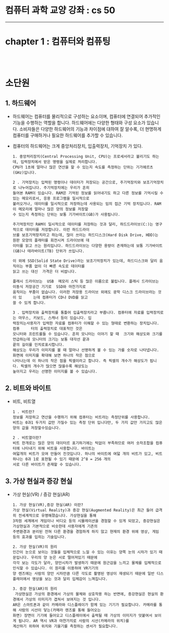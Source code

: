 # 컴퓨터 과학 교양 강좌 : cs 50

---

# chapter 1 : 컴퓨터와 컴퓨팅

<br> <br>

# 소단원

## 1. 하드웨어

- 하드웨어는 컴퓨터를 물리적으로 구성하는 요소이며, 컴퓨터에 연결되어 추가적인 기능을 수행하는 역할을 합니다. 하드웨어에는 다양한 형태와 구성 요소가 있습니다.
  소비자들은 다양한 하드웨어의 기능과 차이점에 대하여 잘 알수록, 더 현명하게 컴퓨터를 구매하거나 필요한 하드웨어를 추가할 수 있습니다.
- 컴퓨터의 하드웨어는 크게 중앙처리장치, 입출력장치, 기억장치 가 있다.

      1. 중앙처리장치(Central Processing Unit, CPU)는 프로세서라고 불리기도 하는데, 입력장치에서 받은 명령을 실제로 처리합니다.
      CPU가 1초에 얼마나 많은 연산을 할 수 있는지 속도를 측정하는 단위는 기가헤르츠(GHz)입니다.

      2 . 기억장치는 입력된 명령이나 데이터가 저장되는 공간으로, 주기억장치와 보조기억장치로 나누어집니다. 주기억장치에는 우리가 흔히
      들어본 RAM이 있습니다. RAM은 기억된 정보를 읽어내기도 하고 다른 정보를 기억시킬 수 있는 메모리로서, 응용 프로그램을 일시적으로
      불러오거나, 데이터를 일시적으로 저장하는데 사용되는 임의 접근 기억 장치입니다. RAM이 메모리에 얼마나 많은 양의 정보를 저장할
      수 있는지 측정하는 단위는 보통 기가바이트(GB)가 사용됩니다.

      주기억장치인 RAM이 일시적으로 데이터를 저장하는 것과 달리, 하드드라이브(C:)는 영구적으로 데이터를 저장합니다. 이런 하드드라이
      브를 보조기억장치라고 하는데, 많이 쓰이는 하드디스크(Hard Disk Drive, HDD)는 원판 모양의 플래터를 회전시켜 드라이브에 데
      이터를 읽고 쓰는 원리입니다. 하드드라이브는 다양한 용량이 존재하는데 보통 기가바이트(GB)나 테라바이트(TB) 단위가 쓰입니다.

      이 외에 SSD(Solid State Drive)라는 보조기억장치가 있는데, 하드디스크와 달리 움직이는 부품 없이 더 빠른 속도로 데이터를
      읽고 쓰는 대신  가격은 더 비쌉니다.

      플래시 드라이브는  USB  메모리 스틱 등 많은 이름으로 불립니다. 플래시 드라이브는 이동식 저장공간 기기로  SSD와 마찬가지로
      움직이는 부품이 없습니다. 이러한 저장용 드라이브 외에도 광학 디스크 드라이브라는 것이 있     는데 컴퓨터가 CD나 DVD를 읽고
      쓸 수 있게 합니다.

      3 . 입력장치와 출력장치를 통틀어 입출력장치라고 부릅니다. 컴퓨터에 자료를 입력장치로는 마우스, 키보드, 스캐너 등이 있습니다. 입
      력장치는사용자가 입력한 자료를 컴퓨터가 이해할 수 있는 형태로 변환하는 장치입니다. 컴퓨     터의 출력장치로 대표적인 것은
      모니터와 프린트를들 수 있습니다. 흔히 모니터는 이야기 할 때  크기와 해상도와 크기를 언급하는데 모니터의 크기는 보통 대각선 끝과
      끝의 길이를 인치로표시합니다.
      해상도는 우리가 이미지를 볼 때 얼마나 선명하게 볼 수 있는 가를 숫자로 나타냅니다. 화면에 이미지를 확대해 보면 하나의 작은 점으로
      나타나는데 이 하나의 작은 점을 픽셀이라고 합니다. 즉 픽셀의 개수가 해상도가 됩니     다. 픽셀의 개수가 많으면 많을수록 해상도는
      높아지고 우리는 선명한 이미지를 볼 수 있습니다.

## 2. 비트와 바이트

- 비트, 비트열

      1 . 비트란?
      정보를 저장하고 연산을 수행하기 위해 컴퓨터는 비트라는 측정단위를 사용합니다.
      비트는 0과1 두가지 값만 가질수 있는 측정 단위 입니다만, 두 가지 값만 가지고도 많은 양의 값을 저장할수있습니다.

      2 . 비트열이란?
      비트 한개로는 많은 양의 데이터르 표기하기에는 턱없이 부족하므로 여러 숫자조합을 컴퓨터에 나타내기 위해 비트을 사용합니다. 바이트는
      여덟개의 비트가 모여 만들어 진것입니다. 하나의 바이트에 여덟 개의 비트가 있고, 비트 하나는 0과 1로 표현될 수 있기 때문에 2^8 = 256 개의
      서로 다른 바이트가 존재할 수 있습니다.

## 3. 가상 현실과 증강 현실

- 가상 현실(VR) / 증강 현실(AR)

      1. 가상 현실(VR),증강 현실(AR) 이란?
      가상 현실(Virtual Reality)과 증강 현실(Augmented Reality)은 최근 들어 급격히 전세계적으로 유명해졌습니다. 가상현실을 통해
      3차원 세계에서 게임이나 비디오 등의 시뮬레이션을 경험할 수 있게 되었고, 증강현실은 가상현실과 기본적으로 비슷한데 사용자에게 기존의
      주변환경과 분리된 전혀 다른 환경을 경험하게 하지 않고 현재의 환경 위에 영상, 게임 등의 효과를 입히는 기술입니다.

      2. 가상 현실(VR)의 원리
      인간이 눈으로 보이는 것들을 입체적으로 느낄 수 있는 이유는 양쪽 눈의 시차가 있기 때문입니다. 우리의 양 눈은 서로 떨어져있기 때문에
      각각 보는 각도가 달라, 양안시차가 발생하기 때문에 원근감을 느끼고 물체를 입체적으로 인식할 수 있습니다. 이 원리를 이용하여 VR기기의
      양 렌즈에는 사람의 양안 시차만큼 다른 각도로 촬영된 영상이 재생되기 때문에 일반 디스플레이에서 영상을 보는 것과 달리 입체감이 느껴집니다.

      3. 증강 현실(AR)의 원리
       가상현실은 가상의 환경에서 가상의 물체와 상호작용 하는 반면에, 증강현실은 현실의 환경에서 가상의 이미지가 겹쳐서 보여지는 것 입니다.
      AR은 스마트폰과 같이 카메라와 디스플레이가 함께 있는 기기가 필요합니다. 카메라를 통해 사람의 시선이 닿는(카메라 렌즈를 통해 들어오는
      화면) 장면이 기기에 들어오고 디스플레이에서 출력될 때 가상의 이미지가 덧붙여서 보이게 됩니다. AR 역시 VR과 마찬가지로 사람의 시선(카메라의 위치)를
      계산하기 위하여 위치와 기울기를 측정하는 센서가 필요합니다.
